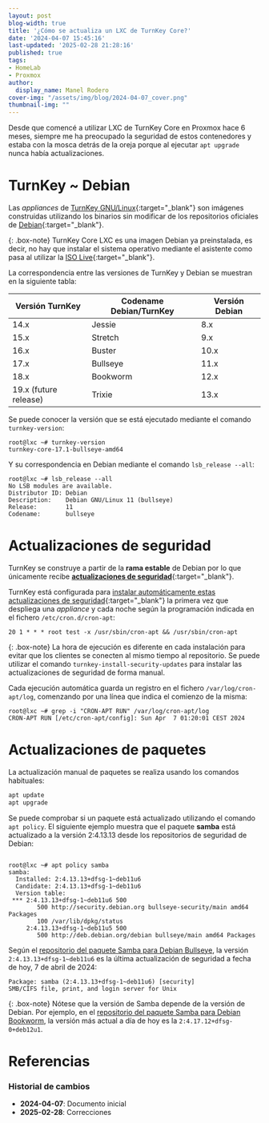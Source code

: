 ```yaml
---
layout: post
blog-width: true
title: '¿Cómo se actualiza un LXC de TurnKey Core?'
date: '2024-04-07 15:45:16'
last-updated: '2025-02-28 21:28:16'
published: true
tags:
- HomeLab
- Proxmox
author:
  display_name: Manel Rodero
cover-img: "/assets/img/blog/2024-04-07_cover.png"
thumbnail-img: ""
---
```


Desde que comencé a utilizar LXC de TurnKey Core en Proxmox hace 6 meses, siempre me ha preocupado la seguridad de estos contenedores y estaba con la mosca detrás de la oreja porque al ejecutar `apt upgrade` nunca había actualizaciones.

# TurnKey ~ Debian

Las _appliances_ de [TurnKey GNU/Linux](https://www.turnkeylinux.org/){:target="_blank"} son imágenes construidas utilizando los binarios sin modificar de los repositorios oficiales de [Debian](https://www.debian.org/){:target="_blank"}.

{: .box-note}
TurnKey Core LXC es una imagen Debian ya preinstalada, es decir, no hay que instalar el sistema operativo mediante el asistente como pasa al utilizar la [ISO Live](https://github.com/turnkeylinux/di-live){:target="_blank"}.

La correspondencia entre las versiones de TurnKey y Debian se muestran en la siguiente tabla:

| Versión TurnKey	| Codename Debian/TurnKey | Versión Debian |
| -- | -- | -- |
| 14.x | Jessie	| 8.x |
| 15.x | Stretch | 9.x |
| 16.x | Buster | 10.x |
| 17.x | Bullseye | 11.x |
| 18.x | Bookworm	| 12.x |
| 19.x (future release)	| Trixie | 13.x |

Se puede conocer la versión que se está ejecutado mediante el comando `turnkey-version`:

```
root@lxc ~# turnkey-version
turnkey-core-17.1-bullseye-amd64
```

Y su correspondencia en Debian mediante el comando `lsb_release --all`:

```
root@lxc ~# lsb_release --all
No LSB modules are available.
Distributor ID: Debian
Description:    Debian GNU/Linux 11 (bullseye)
Release:        11
Codename:       bullseye
```

# Actualizaciones de seguridad

TurnKey se construye a partir de la **rama estable** de Debian por lo que únicamente recibe [**actualizaciones de seguridad**](https://security-team.debian.org/){:target="_blank"}.

TurnKey está configurada para [instalar automáticamente estas actualizaciones de seguridad](https://www.turnkeylinux.org/docs/auto-secupdates){:target="_blank"} la primera vez que despliega una _appliance_ y cada noche según la programación indicada en el fichero `/etc/cron.d/cron-apt`:

```
20 1 * * * root test -x /usr/sbin/cron-apt && /usr/sbin/cron-apt
```

{: .box-note}
La hora de ejecución es diferente en cada instalación para evitar que los clientes se conecten al mismo tiempo al repositorio. Se puede utilizar el comando `turnkey-install-security-updates` para instalar las actualizaciones de seguridad de forma manual.

Cada ejecución automática guarda un registro en el fichero `/var/log/cron-apt/log`, comenzando por una línea que indica el comienzo de la misma:

```
root@lxc ~# grep -i "CRON-APT RUN" /var/log/cron-apt/log
CRON-APT RUN [/etc/cron-apt/config]: Sun Apr  7 01:20:01 CEST 2024
```

# Actualizaciones de paquetes

La actualización manual de paquetes se realiza usando los comandos habituales:

```Bash
apt update
apt upgrade
```

Se puede comprobar si un paquete está actualizado utilizando el comando `apt policy`. El siguiente ejemplo muestra que el paquete **samba** está actualizado a la versión 2:4.13.13 desde los repositorios de seguridad de Debian:

```

root@lxc ~# apt policy samba
samba:
  Installed: 2:4.13.13+dfsg-1~deb11u6
  Candidate: 2:4.13.13+dfsg-1~deb11u6
  Version table:
 *** 2:4.13.13+dfsg-1~deb11u6 500
        500 http://security.debian.org bullseye-security/main amd64 Packages
        100 /var/lib/dpkg/status
     2:4.13.13+dfsg-1~deb11u5 500
        500 http://deb.debian.org/debian bullseye/main amd64 Packages
```

Según el [repositorio del paquete Samba para Debian Bullseye](https://packages.debian.org/bullseye/samba), la versión `2:4.13.13+dfsg-1~deb11u6` es la última actualización de seguridad a fecha de hoy, 7 de abril de 2024:

```
Package: samba (2:4.13.13+dfsg-1~deb11u6) [security]
SMB/CIFS file, print, and login server for Unix
```

{: .box-note}
Nótese que la versión de Samba depende de la versión de Debian. Por ejemplo, en el [repositorio del paquete Samba para Debian Bookworm](https://packages.debian.org/stable/samba), la versión más actual a día de hoy es la `2:4.17.12+dfsg-0+deb12u1`.

# Referencias

### Historial de cambios

* **2024-04-07**: Documento inicial
* **2025-02-28**: Correcciones
